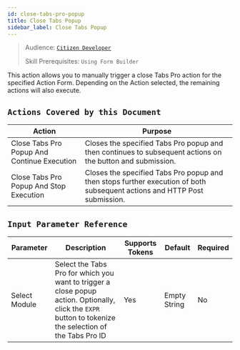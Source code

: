 ```yaml
---
id: close-tabs-pro-popup
title: Close Tabs Popup
sidebar_label: Close Tabs Popup
---
```


> Audience: [`Citizen Developer`](/audience#citizen-developers.md)
> 
> Skill Prerequisites: `Using Form Builder`

This action allows you to manually trigger a close Tabs Pro action for the specified Action Form. Depending on the Action selected, the remaining actions will also execute.

## `Actions Covered by this Document`

| Action | Purpose |
| ------ | ------- |
| Close Tabs Pro Popup And Continue Execution | Closes the specified Tabs Pro popup and then continues to subsequent actions on the button and submission. |
| Close Tabs Pro Popup And Stop Execution | Closes the specified Tabs Pro popup and then stops further execution of both subsequent actions and HTTP Post submission. |

## `Input Parameter Reference`

| Parameter | Description | Supports Tokens | Default | Required |
| --------- | ----------- | --------------- | ------- | -------- |
| Select Module | Select the Tabs Pro for which you want to trigger a close popup action. Optionally, click the `EXPR` button to tokenize the selection of the Tabs Pro ID | Yes | Empty String | No |
